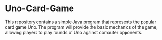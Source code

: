 # Uno-Card-Game
This repository contains a simple Java program that represents the popular card game Uno. The program will provide the basic mechanics of the game, allowing players to play rounds of Uno against computer opponents.
